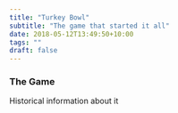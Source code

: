 ```yaml
---
title: "Turkey Bowl"
subtitle: "The game that started it all"
date: 2018-05-12T13:49:50+10:00
tags: ""
draft: false
---
```



### The Game

Historical information about it

